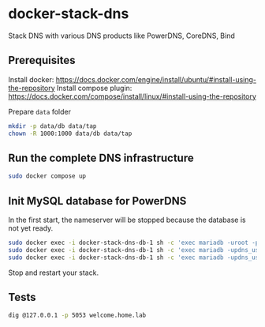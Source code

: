 # docker-stack-dns

Stack DNS with various DNS products like PowerDNS, CoreDNS, Bind

## Prerequisites

Install docker: https://docs.docker.com/engine/install/ubuntu/#install-using-the-repository
Install compose plugin: https://docs.docker.com/compose/install/linux/#install-using-the-repository

Prepare `data` folder

```bash
mkdir -p data/db data/tap
chown -R 1000:1000 data/db data/tap
```

## Run the complete DNS infrastructure

```bash
sudo docker compose up
```

## Init MySQL database for PowerDNS

In the first start, the nameserver will be stopped because the database is not yet ready.

```bash
sudo docker exec -i docker-stack-dns-db-1 sh -c 'exec mariadb -uroot -plabpwd' < conf/powerdns_db/pdns_database.sql
sudo docker exec -i docker-stack-dns-db-1 sh -c 'exec mariadb -updns_user -ppdns_secret' pdns < conf/powerdns_db/pdns_schema.sql
sudo docker exec -i docker-stack-dns-db-1 sh -c 'exec mariadb -updns_user -ppdns_secret' pdns < conf/powerdns_db/pdns_records.sql
```

Stop and restart your stack.

## Tests

```bash
dig @127.0.0.1 -p 5053 welcome.home.lab
```
